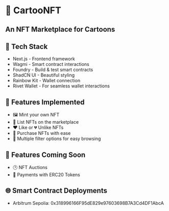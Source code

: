 # 🎨 CartooNFT
An NFT Marketplace for Cartoons
----

## 🚀 Tech Stack

- Next.js - Frontend framework
- Wagmi - Smart contract interactions
- Foundry - Build & test smart contracts
- ShadCN UI - Beautiful styling
- Rainbow Kit - Wallet connection
- Rivet Wallet - For seamless wallet interactions
  

## 🌟 Features Implemented
- 🖼️ Mint your own NFT
- 📜 List NFTs on the marketplace
- ❤️ Like or 💔 Unlike NFTs
- 🛒 Purchase NFTs with ease
- 🧩 Multiple filter options for easy browsing

## 🚧 Features Coming Soon
- 🕑 NFT Auctions
- 💸 Payments with ERC20 Tokens

## 🌐 Smart Contract Deployments
- Arbitrum Sepolia: 0x318996166F95dE829e97603698B7A3Cd4DF1AbcA